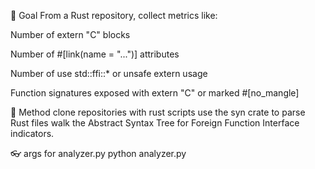 🧭 Goal
From a Rust repository, collect metrics like:

Number of extern "C" blocks

Number of #[link(name = "...")] attributes

Number of use std::ffi::* or unsafe extern usage

Function signatures exposed with extern "C" or marked #[no_mangle]

🎈 Method
clone repositories with rust scripts
use the syn crate to parse Rust files
walk the Abstract Syntax Tree for Foreign Function Interface indicators.

👓 args for analyzer.py
python analyzer.py <repo json filename> <output filename>